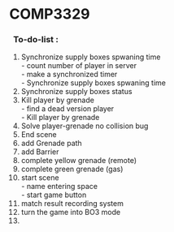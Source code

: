 # COMP3329

### &nbsp;&nbsp;To-do-list :
1. Synchronize supply boxes spwaning time 
<br/> - count number of player in server
<br/> - make a  synchronized timer
<br/> - Synchronize supply boxes spwaning time 
2. Synchronize supply boxes status
3. Kill player by grenade
<br /> - find a dead version player
<br /> - Kill player by grenade
4. Solve player-grenade no collision bug
5. End scene
6. add Grenade path 
7. add Barrier
8. complete yellow grenade (remote)
9. complete green grenade (gas)
10. start scene 
<br /> - name entering space
<br /> - start game button
11. match result recording system 
12. turn the game into BO3 mode
13. 
